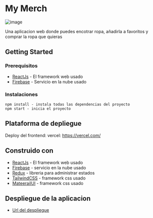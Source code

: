 # My Merch

![image](https://res.cloudinary.com/dp9zv16le/image/upload/v1652838918/Captura_de_pantalla_1104_nl8ynd.png)

Una aplicacion web donde puedes encotrar ropa, añadirla a favoritos y comprar la ropa que quieras

## Getting Started

### Prerequisitos

* [ReactJs](https://reactjs.org/docs/getting-started.html) - El framework web usado
* [Firebase](https://firebase.google.com/) - Servicio en la nube usado


### Instalaciones

```
npm install - instala todas las dependencias del proyecto
npm start - inicia el proyecto
```


## Plataforma de depliegue

Deploy del frontend:
vercel: https://vercel.com/

## Construido con

* [ReactJs](https://reactjs.org/docs/getting-started.html) - El framework web usado
* [Firebase](https://firebase.google.com/) - servicio en la nube usado
* [Redux](https://redux.js.org/) - libreria para administrar estados
* [TailwindCSS](https://tailwindcss.com/) - framework css usado
* [MateerailUI](https://mui.com/) - framework css usado


## Despliegue de la aplicacion
* [Url del despliegue](https://workshop3-sand.vercel.app/)
